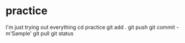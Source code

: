 # practice
 I'm just trying out everything
cd practice
git add .
git push
git commit -m'Sample'
git pull
git status
